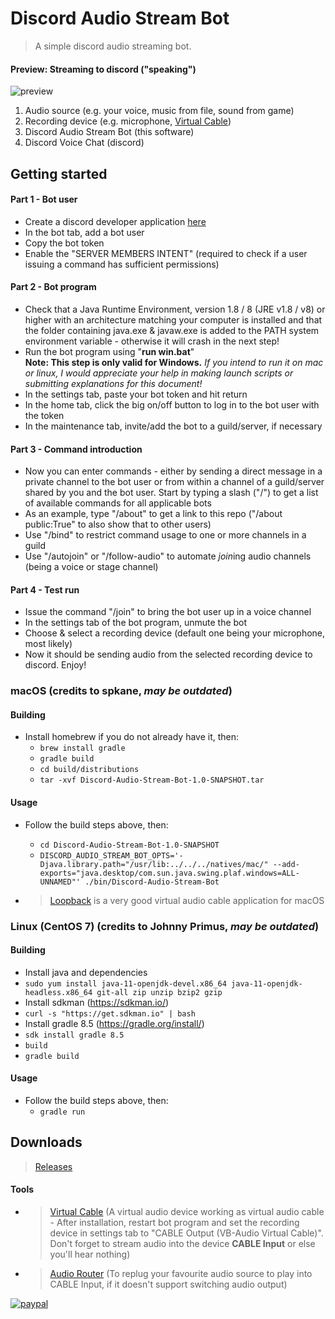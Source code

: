 # Discord Audio Stream Bot
>A simple discord audio streaming bot.

#### Preview: Streaming to discord ("speaking")
![preview](https://i.imgur.com/diLmICq.png)
1. Audio source (e.g. your voice, music from file, sound from game)
2. Recording device (e.g. microphone, [Virtual Cable](https://www.vb-audio.com/Cable/index.htm))
3. Discord Audio Stream Bot (this software)
4. Discord Voice Chat (discord)


## Getting started
#### Part 1 - Bot user
* Create a discord developer application [here](https://discordapp.com/developers/applications)
* In the bot tab, add a bot user
* Copy the bot token
* Enable the "SERVER MEMBERS INTENT" (required to check if a user issuing a command has sufficient permissions)
#### Part 2 - Bot program
* Check that a Java Runtime Environment, version 1.8 / 8 (JRE v1.8 / v8) or higher with an architecture matching your computer is installed and that the folder containing java.exe & javaw.exe is added to the PATH system environment variable - otherwise it will crash in the next step!
* Run the bot program using "**run win.bat**"<br>**Note: This step is only valid for Windows.** *If you intend to run it on mac or linux, I would appreciate your help in making launch scripts or submitting explanations for this document!*
* In the settings tab, paste your bot token and hit return
* In the home tab, click the big on/off button to log in to the bot user with the token
* In the maintenance tab, invite/add the bot to a guild/server, if necessary
#### Part 3 - Command introduction
* Now you can enter commands - either by sending a direct message in a private channel to the bot user or from within a channel of a guild/server shared by you and the bot user. Start by typing a slash ("/") to get a list of available commands for all applicable bots
* As an example, type "/about" to get a link to this repo ("/about public:True" to also show that to other users)
* Use "/bind" to restrict command usage to one or more channels in a guild
* Use "/autojoin" or "/follow-audio" to automate *join*ing audio channels (being a voice or stage channel)
#### Part 4 - Test run
* Issue the command "/join" to bring the bot user up in a voice channel
* In the settings tab of the bot program, unmute the bot
* Choose & select a recording device (default one being your microphone, most likely)
* Now it should be sending audio from the selected recording device to discord. Enjoy!


### macOS (credits to spkane, *may be outdated*)

#### Building

* Install homebrew if you do not already have it, then:
  * `brew install gradle`
  * `gradle build`
  * `cd build/distributions`
  * `tar -xvf Discord-Audio-Stream-Bot-1.0-SNAPSHOT.tar`

#### Usage

* Follow the build steps above, then:
  * `cd Discord-Audio-Stream-Bot-1.0-SNAPSHOT`
  * `DISCORD_AUDIO_STREAM_BOT_OPTS='-Djava.library.path="/usr/lib:../../../natives/mac/" --add-exports="java.desktop/com.sun.java.swing.plaf.windows=ALL-UNNAMED"' ./bin/Discord-Audio-Stream-Bot`

* >[Loopback](https://rogueamoeba.com/loopback/) is a very good virtual audio cable application for macOS


### Linux (CentOS 7) (credits to Johnny Primus, *may be outdated*)

#### Building
* Install java and dependencies
* `sudo yum install java-11-openjdk-devel.x86_64 java-11-openjdk-headless.x86_64 git-all zip unzip bzip2 gzip`
* Install sdkman (https://sdkman.io/)
* `curl -s "https://get.sdkman.io" | bash`
* Install gradle 8.5 (https://gradle.org/install/)
* `sdk install gradle 8.5`
* `build`
* `gradle build`

#### Usage
* Follow the build steps above, then:
  * `gradle run`

## Downloads
>[Releases](https://github.com/BinkanSalaryman/Discord-Audio-Stream-Bot/releases)

#### Tools
* >[Virtual Cable](https://www.vb-audio.com/Cable/index.htm) (A virtual audio device working as virtual audio cable - After installation, restart bot program and set the recording device in settings tab to "CABLE Output (VB-Audio Virtual Cable)". Don't forget to stream audio into the device **CABLE Input** or else you'll hear nothing)
* >[Audio Router](https://github.com/audiorouterdev/audio-router) (To replug your favourite audio source to play into CABLE Input, if it doesn't support switching audio output)

[![paypal](https://www.paypalobjects.com/en_US/i/btn/btn_donateCC_LG.gif)](https://goo.gl/x3BXFW)

